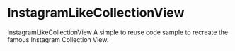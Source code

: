 # InstagramLikeCollectionView
InstagramLikeCollectionView A simple to reuse code sample to recreate the famous Instagram Collection View.


